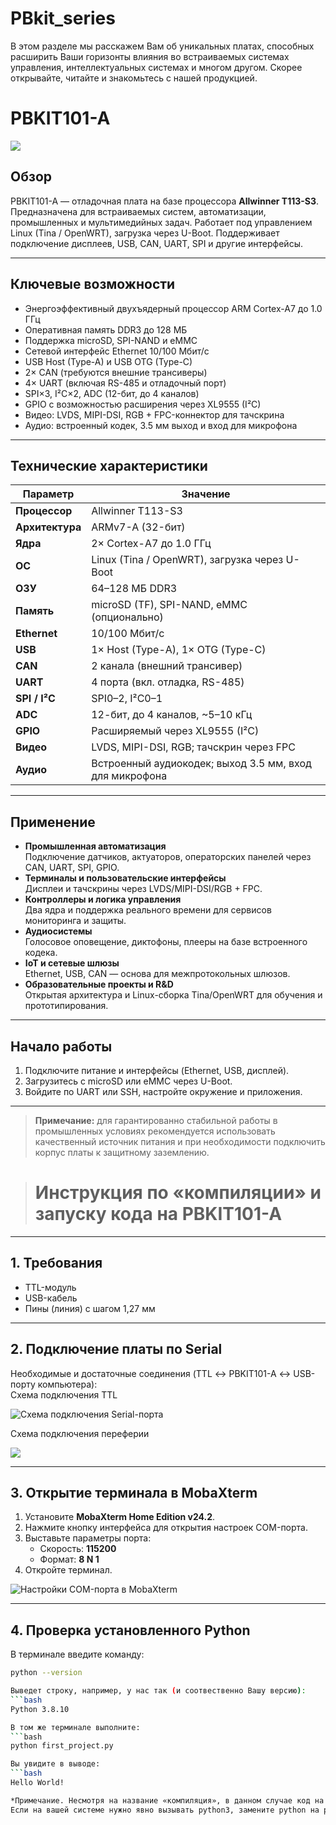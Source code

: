 # PBkit_series
В этом разделе мы расскажем Вам об уникальных платах, способных расширить Ваши горизонты влияния во встраиваемых системах управления, интеллектуальных системах и многом другом. Скорее открывайте, читайте и знакомьтесь с нашей продукцией.
# PBKIT101-A

![](images/101.jpg)

## Обзор
PBKIT101-A — отладочная плата на базе процессора **Allwinner T113-S3**.  
Предназначена для встраиваемых систем, автоматизации, промышленных и мультимедийных задач. Работает под управлением Linux (Tina / OpenWRT), загрузка через U-Boot. Поддерживает подключение дисплеев, USB, CAN, UART, SPI и другие интерфейсы.

---

## Ключевые возможности
- Энергоэффективный двухъядерный процессор ARM Cortex-A7 до 1.0 ГГц  
- Оперативная память DDR3 до 128 МБ  
- Поддержка microSD, SPI-NAND и eMMC  
- Сетевой интерфейс Ethernet 10/100 Мбит/с  
- USB Host (Type-A) и USB OTG (Type-C)  
- 2× CAN (требуются внешние трансиверы)  
- 4× UART (включая RS-485 и отладочный порт)  
- SPI×3, I²C×2, ADC (12-бит, до 4 каналов)  
- GPIO с возможностью расширения через XL9555 (I²C)  
- Видео: LVDS, MIPI-DSI, RGB + FPC-коннектор для тачскрина  
- Аудио: встроенный кодек, 3.5 мм выход и вход для микрофона  

---

## Технические характеристики

| Параметр             | Значение                                                      |
| -------------------- | ------------------------------------------------------------- |
| **Процессор**        | Allwinner T113-S3                                             |
| **Архитектура**      | ARMv7-A (32-бит)                                              |
| **Ядра**             | 2× Cortex-A7 до 1.0 ГГц                                       |
| **ОС**               | Linux (Tina / OpenWRT), загрузка через U-Boot                 |
| **ОЗУ**              | 64–128 МБ DDR3                                                |
| **Память**           | microSD (TF), SPI-NAND, eMMC (опционально)                    |
| **Ethernet**         | 10/100 Мбит/с                                                 |
| **USB**              | 1× Host (Type-A), 1× OTG (Type-C)                             |
| **CAN**              | 2 канала (внешний трансивер)                                  |
| **UART**             | 4 порта (вкл. отладка, RS-485)                                |
| **SPI / I²C**        | SPI0–2, I²C0–1                                                |
| **ADC**              | 12-бит, до 4 каналов, ~5–10 кГц                               |
| **GPIO**             | Расширяемый через XL9555 (I²C)                                |
| **Видео**            | LVDS, MIPI-DSI, RGB; тачскрин через FPC                       |
| **Аудио**            | Встроенный аудиокодек; выход 3.5 мм, вход для микрофона      |

---

## Применение
- **Промышленная автоматизация**  
  Подключение датчиков, актуаторов, операторских панелей через CAN, UART, SPI, GPIO.  
- **Терминалы и пользовательские интерфейсы**  
  Дисплеи и тачскрины через LVDS/MIPI-DSI/RGB + FPC.  
- **Контроллеры и логика управления**  
  Два ядра и поддержка реального времени для сервисов мониторинга и защиты.  
- **Аудиосистемы**  
  Голосовое оповещение, диктофоны, плееры на базе встроенного кодека.  
- **IoT и сетевые шлюзы**  
  Ethernet, USB, CAN — основа для межпротокольных шлюзов.  
- **Образовательные проекты и R&D**  
  Открытая архитектура и Linux-сборка Tina/OpenWRT для обучения и прототипирования.

---

## Начало работы
1. Подключите питание и интерфейсы (Ethernet, USB, дисплей).  
2. Загрузитесь с microSD или eMMC через U-Boot.  
3. Войдите по UART или SSH, настройте окружение и приложения.  

---

> **Примечание:** для гарантированно стабильной работы в промышленных условиях рекомендуется использовать качественный источник питания и при необходимости подключить корпус платы к защитному заземлению.



> # Инструкция по «компиляции» и запуску кода на PBKIT101-A

---

## 1. Требования

- TTL-модуль  
- USB-кабель  
- Пины (линия) с шагом 1,27 мм  

---

## 2. Подключение платы по Serial

Необходимые и достаточные соединения (TTL ↔ PBKIT101-A ↔ USB-порту компьютера):  
Схема подключения TTL

![Схема подключения Serial-порта](images/ttl.jpg)  

Схема подключения переферии

![](images/connection.jpg)

---

## 3. Открытие терминала в MobaXterm

1. Установите **MobaXterm Home Edition v24.2**.  
2. Нажмите кнопку интерфейса для открытия настроек COM-порта.  
3. Выставьте параметры порта:  
   - Скорость: **115200**  
   - Формат: **8 N 1**
4. Откройте терминал.  

![Настройки COM-порта в MobaXterm](images/mbx.jpg)  

---

## 4. Проверка установленного Python

В терминале введите команду:

```bash
python --version

Выведет строку, например, у нас так (и соотвественно Вашу версию):
```bash
Python 3.8.10

В том же терминале выполните:
```bash
python first_project.py

Вы увидите в выводе:
```bash
Hello World!

*Примечание. Несмотря на название «компиляция», в данном случае код на Python интерпретируется напрямую без явного этапа сборки.
Если на вашей системе нужно явно вызывать python3, замените python на python3 во всех командах.

